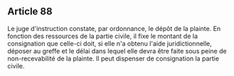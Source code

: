 Article 88
----
Le juge d'instruction constate, par ordonnance, le dépôt de la plainte. En
fonction des ressources de la partie civile, il fixe le montant de la
consignation que celle-ci doit, si elle n'a obtenu l'aide juridictionnelle,
déposer au greffe et le délai dans lequel elle devra être faite sous peine de
non-recevabilité de la plainte. Il peut dispenser de consignation la partie
civile.
